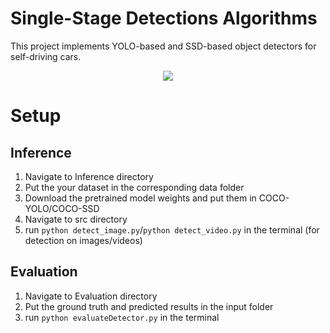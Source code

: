 # Single-Stage Detections Algorithms        			             
This project implements YOLO-based and SSD-based object detectors for self-driving cars.

<p align="center">
  <img src="https://github.com/dahhmani/Object-Detection-for-Self-Driving-Cars/blob/master/Inference/output/testImage.jpg?raw=true">
</p>

# Setup
## Inference
1. Navigate to Inference directory
2. Put the your dataset in the corresponding data folder
3. Download the pretrained model weights and put them in COCO-YOLO/COCO-SSD
4. Navigate to src directory
5. run ```python detect_image.py```/```python detect_video.py``` in the terminal (for detection on images/videos)
  
## Evaluation
1. Navigate to Evaluation directory
2. Put the ground truth and predicted results in the input folder
3. run ```python evaluateDetector.py``` in the terminal


